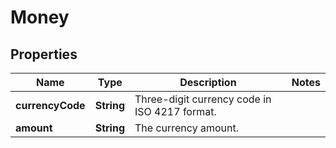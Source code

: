 
# Money

## Properties
Name | Type | Description | Notes
------------ | ------------- | ------------- | -------------
**currencyCode** | **String** | Three-digit currency code in ISO 4217 format. | 
**amount** | **String** | The currency amount. | 



